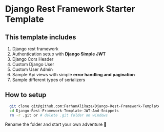 ﻿# Django Rest Framework Starter Template
## This template includes 
1. Django rest framework
1. Authentication setup with **Django Simple JWT**
1. Django Cors Header
1. Custom Django User
1. Custom User Admin 
1. Sample Api views with simple **error handling and pagination**
1. Sample different types of serializers


## How to setup
``` bash
  git clone git@github.com:FarhanAliRaza/Django-Rest-Framework-Template-JWT-And-Snippets.git
  cd Django-Rest-Framework-Template-JWT-And-Snippets
  rm -r .git or # delete .git folder on windows
```
Rename the folder and start your own adventure 🎇
